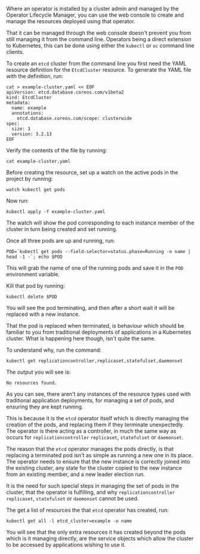 Where an operator is installed by a cluster admin and managed by the Operator Lifecycle Manager, you can use the web console to create and manage the resources deployed using that operator.

That it can be managed through the web console doesn't prevent you from still managing it from the command line. Operators being a direct extension to Kubernetes, this can be done using either the `kubectl` or `oc` command line clients.

To create an `etcd` cluster from the command line you first need the YAML resource definition for the `EtcdCluster` resource. To generate the YAML file with the definition, run:

```execute
cat > example-cluster.yaml << EOF
apiVersion: etcd.database.coreos.com/v1beta2
kind: EtcdCluster
metadata:
  name: example
  annotations:
    etcd.database.coreos.com/scope: clusterwide
spec:
  size: 3
  version: 3.2.13
EOF
```

Verify the contents of the file by running:

```execute
cat example-cluster.yaml
```

Before creating the resource, set up a watch on the active pods in the project by running:

```execute-2
watch kubectl get pods
```

Now run:

```execute
kubectl apply -f example-cluster.yaml
```

The watch will show the pod corresponding to each instance member of the cluster in turn being created and set running.

Once all three pods are up and running, run:

```execute
POD=`kubectl get pods --field-selector=status.phase=Running -o name | head -1 -`; echo $POD
```

This will grab the name of one of the running pods and save it in the `POD` environment variable.

Kill that pod by running:

```execute
kubectl delete $POD
```

You will see the pod terminating, and then after a short wait it will be replaced with a new instance.

That the pod is replaced when terminated, is behaviour which should be familiar to you from traditional deployments of applications in a Kubernetes cluster. What is happening here though, isn't quite the same.

To understand why, run the command:

```execute
kubectl get replicationcontroller,replicaset,statefulset,daemonset
```

The output you will see is:

```
No resources found.
```

As you can see, there aren't any instances of the resource types used with traditional application deployments, for managing a set of pods, and ensuring they are kept running.

This is because it is the `etcd` operator itself which is directly managing the creation of the pods, and replacing them if they terminate unexpectedly. The operator is there acting as a controller, in much the same way as occurs for `replicationcontroller` `replicaset`, `statefulset` or `daemonset`.

The reason that the `etcd` operator manages the pods directly, is that replacing a terminated pod isn't as simple as running a new one in its place. The operator needs to ensure that the new instance is correctly joined into the existing cluster, any state for the cluster copied to the new instance from an existing member, and a new leader election run.

It is the need for such special steps in managing the set of pods in the cluster, that the operator is fulfilling, and why `replicationcontroller` `replicaset`, `statefulset` or `daemonset` cannot be used.

The get a list of resources the that `etcd` operator has created, run:

```execute
kubectl get all -l etcd_cluster=example -o name
```

You will see that the only extra resources it has created beyond the pods which is it managing directly, are the service objects which allow the cluster to be accessed by applications wishing to use it.
